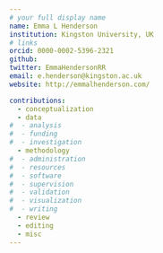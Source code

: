 ```yaml
---
# your full display name
name: Emma L Henderson  
institution: Kingston University, UK
# links
orcid: 0000-0002-5396-2321
github:
twitter: EmmaHendersonRR
email: e.henderson@kingston.ac.uk
website: http://emmalhenderson.com/

contributions:
  - ​conceptualization
  - data
#  - analysis
#  - funding​
#  - ​investigation
  - ​methodology
#  - administration​
#  - ​resources
#  - ​software
#  - ​supervision
#  - ​validation
#  - ​visualization
#  - writing
  - review
  - editing
  - misc
---
```

